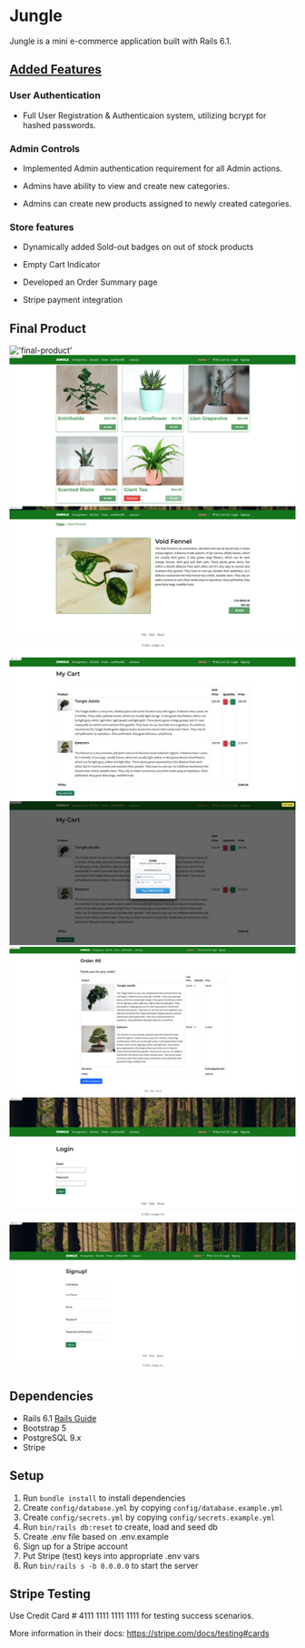 # Jungle

Jungle is a mini e-commerce application built with Rails 6.1.

## <ins>Added Features</ins>

### User Authentication
* Full User Registration & Authenticaion system, utilizing bcrypt for hashed passwords.

### Admin Controls
* Implemented Admin authentication requirement for all Admin actions.

* Admins have ability to view and create new categories.

* Admins can create new products assigned to newly created categories.

### Store features
* Dynamically added Sold-out badges on out of stock products

* Empty Cart Indicator

* Developed an Order Summary page
* Stripe payment integration

## Final Product
!['final-product'](https://github.com/mo-ab93/jungle-rails/blob/master/app/assets/images/Screen%20Shot%202022-09-28%20at%202.54.27%20PM%202.png)
!['final-product'](https://github.com/mo-ab93/jungle-rails/blob/master/app/assets/images/Screen%20Shot%202022-09-28%20at%202.56.08%20PM%20(2).png)
!['final-product'](https://github.com/mo-ab93/jungle-rails/blob/master/app/assets/images/Screen%20Shot%202022-09-28%20at%202.59.44%20PM%20(2).png)
!['final-product'](https://github.com/mo-ab93/jungle-rails/blob/master/app/assets/images/Screen%20Shot%202022-09-28%20at%203.02.24%20PM%20(2).png)
!['final-product'](https://github.com/mo-ab93/jungle-rails/blob/master/app/assets/images/Screen%20Shot%202022-09-28%20at%203.03.25%20PM%20(2).png)
!['final-product'](https://github.com/mo-ab93/jungle-rails/blob/master/app/assets/images/Screen%20Shot%202022-09-28%20at%203.05.05%20PM%20(2).png)
!['final-product'](https://github.com/mo-ab93/jungle-rails/blob/master/app/assets/images/Screen%20Shot%202022-09-28%20at%203.06.12%20PM%20(2).png)
!['final-product'](https://github.com/mo-ab93/jungle-rails/blob/master/app/assets/images/Screen%20Shot%202022-09-28%20at%203.07.23%20PM%20(2).png)


## Dependencies

- Rails 6.1 [Rails Guide](http://guides.rubyonrails.org/v6.1/)
- Bootstrap 5
- PostgreSQL 9.x
- Stripe


## Setup
1. Run `bundle install` to install dependencies
2. Create `config/database.yml` by copying `config/database.example.yml`
3. Create `config/secrets.yml` by copying `config/secrets.example.yml`
4. Run `bin/rails db:reset` to create, load and seed db
5. Create .env file based on .env.example
6. Sign up for a Stripe account
7. Put Stripe (test) keys into appropriate .env vars
8. Run `bin/rails s -b 0.0.0.0` to start the server

## Stripe Testing

Use Credit Card # 4111 1111 1111 1111 for testing success scenarios.

More information in their docs: <https://stripe.com/docs/testing#cards>




